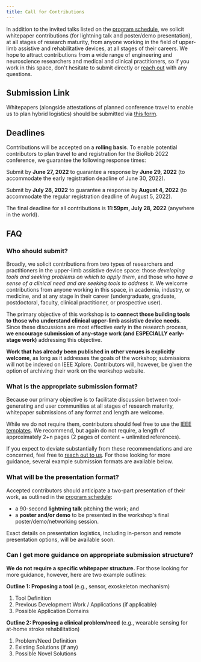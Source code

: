 ```yaml
---
title: Call for Contributions
---
```


In addition to the invited talks listed on the [program schedule](../schedule), we solicit whitepaper contributions (for lightning talk and poster/demo presentation), at all stages of research maturity, from anyone working in the field of upper-limb assistive and rehabilitative devices, at all stages of their careers. We hope to attract contributions from a wide range of engineering and neuroscience researchers and medical and clinical practitioners, so if you work in this space, don't hesitate to submit directly or [reach out](../contact) with any questions.

## Submission Link

Whitepapers (alongside attestations of planned conference travel to enable us to plan hybrid logistics) should be submitted via [this form](https://forms.gle/CvcxT9WST9bdDbU18).

## Deadlines

Contributions will be accepted on a **rolling basis**. To enable potential contributors to plan travel to and registration for the BioRob 2022 conference, we guarantee the following response times:

Submit by **June 27, 2022** to guarantee a response by **June 29, 2022** (to accommodate the early registration deadline of June 30, 2022).

Submit by **July 28, 2022** to guarantee a response by **August 4, 2022** (to accommodate the regular registration deadline of August 5, 2022).

The final deadline for all contributions is **11:59pm, July 28, 2022** (anywhere in the world).

## FAQ

### Who should submit?

Broadly, we solicit contributions from two types of researchers and practitioners in the upper-limb assistive device space: those *developing tools and seeking problems on which to apply them*, and those who *have a sense of a clinical need and are seeking tools to address it*. We welcome contributions from anyone working in this space, in academia, industry, or medicine, and at any stage in their career (undergraduate, graduate, postdoctoral, faculty, clinical practitioner, or prospective user).

The primary objective of this workshop is to **connect those building tools to those who understand clinical upper-limb assistive device needs**. Since these discussions are most effective early in the research process, **we encourage submission of any-stage work (and ESPECIALLY early-stage work)** addressing this objective.

**Work that has already been published in other venues is explicitly welcome**, as long as it addresses the goals of the workshop; submissions will not be indexed on IEEE Xplore. Contributors will, however, be given the option of archiving their work on the workshop website.

### What is the appropriate submission format?

Because our primary objective is to facilitate discussion between tool-generating and user communities at all stages of research maturity, whitepaper submissions of any format and length are welcome.

While we do not require them, contributors should feel free to use the [IEEE templates](https://www.ieee.org/conferences/publishing/templates.html). We recommend, but again do not require, a length of approximately 2+n pages (2 pages of content + unlimited references).

If you expect to deviate substantially from these recommendations and are concerned, feel free to [reach out to us](../contact). For those looking for more guidance, several example submission formats are available below.

### What will be the presentation format?

Accepted contributors should anticipate a two-part presentation of their work, as outlined in the [program schedule](../schedule):

- a 90-second **lightning talk** pitching the work; and
- a **poster and/or demo** to be presented in the workshop's final poster/demo/networking session.

Exact details on presentation logistics, including in-person and remote presentation options, will be available soon.

### Can I get more guidance on appropriate submission structure?

**We do not require a specific whitepaper structure.** For those looking for more guidance, however, here are two example outlines:

**Outline 1: Proposing a tool** (e.g., sensor, exoskeleton mechanism)
1. Tool Definition
2. Previous Development Work / Applications (if applicable)
3. Possible Application Domains

**Outline 2: Proposing a clinical problem/need** (e.g., wearable sensing for at-home stroke rehabilitation)
1. Problem/Need Definition
2. Existing Solutions (if any)
3. Possible Novel Solutions
